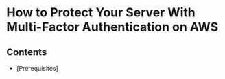 # How to Protect Your Server With Multi-Factor Authentication on AWS

## Contents
- [Prerequisites]
